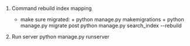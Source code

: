 1. Command rebuild index mapping

   - make sure migrated: + python manage.py makemigrations + python manage.py migrate post
     python manage.py search_index --rebuild

2. Run server
   python manage.py runserver
